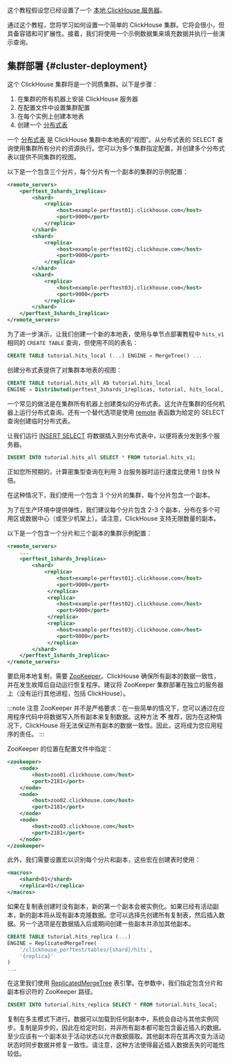 这个教程假设您已经设置了一个 [本地 ClickHouse 服务器](../getting-started/install/install.mdx)。

通过这个教程，您将学习如何设置一个简单的 ClickHouse 集群。它将会很小，但具备容错和可扩展性。接着，我们将使用一个示例数据集来填充数据并执行一些演示查询。

## 集群部署 {#cluster-deployment}

这个 ClickHouse 集群将是一个同质集群。以下是步骤：

1.  在集群的所有机器上安装 ClickHouse 服务器
2.  在配置文件中设置集群配置
3.  在每个实例上创建本地表
4.  创建一个 [分布式表](../engines/table-engines/special/distributed.md)

一个 [分布式表](../engines/table-engines/special/distributed.md) 是 ClickHouse 集群中本地表的“视图”。从分布式表的 SELECT 查询使用集群所有分片的资源执行。您可以为多个集群指定配置，并创建多个分布式表以提供不同集群的视图。

以下是一个包含三个分片，每个分片有一个副本的集群的示例配置：

```xml
<remote_servers>
    <perftest_3shards_1replicas>
        <shard>
            <replica>
                <host>example-perftest01j.clickhouse.com</host>
                <port>9000</port>
            </replica>
        </shard>
        <shard>
            <replica>
                <host>example-perftest02j.clickhouse.com</host>
                <port>9000</port>
            </replica>
        </shard>
        <shard>
            <replica>
                <host>example-perftest03j.clickhouse.com</host>
                <port>9000</port>
            </replica>
        </shard>
    </perftest_3shards_1replicas>
</remote_servers>
```

为了进一步演示，让我们创建一个新的本地表，使用与单节点部署教程中 `hits_v1` 相同的 `CREATE TABLE` 查询，但使用不同的表名：

```sql
CREATE TABLE tutorial.hits_local (...) ENGINE = MergeTree() ...
```

创建分布式表提供了对集群本地表的视图：

```sql
CREATE TABLE tutorial.hits_all AS tutorial.hits_local
ENGINE = Distributed(perftest_3shards_1replicas, tutorial, hits_local, rand());
```

一个常见的做法是在集群所有机器上创建类似的分布式表。这允许在集群的任何机器上运行分布式查询。还有一个替代选项是使用 [remote](../sql-reference/table-functions/remote.md) 表函数为给定的 SELECT 查询创建临时分布式表。

让我们运行 [INSERT SELECT](../sql-reference/statements/insert-into.md) 将数据插入到分布式表中，以便将表分发到多个服务器。

```sql
INSERT INTO tutorial.hits_all SELECT * FROM tutorial.hits_v1;
```

正如您所预期的，计算密集型查询在利用 3 台服务器时运行速度比使用 1 台快 N 倍。

在这种情况下，我们使用一个包含 3 个分片的集群，每个分片包含一个副本。

为了在生产环境中提供弹性，我们建议每个分片包含 2-3 个副本，分布在多个可用区或数据中心（或至少机架上）。请注意，ClickHouse 支持无限数量的副本。

以下是一个包含一个分片和三个副本的集群示例配置：

```xml
<remote_servers>
    ...
    <perftest_1shards_3replicas>
        <shard>
            <replica>
                <host>example-perftest01j.clickhouse.com</host>
                <port>9000</port>
             </replica>
             <replica>
                <host>example-perftest02j.clickhouse.com</host>
                <port>9000</port>
             </replica>
             <replica>
                <host>example-perftest03j.clickhouse.com</host>
                <port>9000</port>
             </replica>
        </shard>
    </perftest_1shards_3replicas>
</remote_servers>
```

要启用本地复制，需要 [ZooKeeper](http://zookeeper.apache.org/)。ClickHouse 确保所有副本的数据一致性，并在发生故障后自动运行恢复程序。建议将 ZooKeeper 集群部署在独立的服务器上（没有运行其他进程，包括 ClickHouse）。

:::note 注意
ZooKeeper 并不是严格要求：在一些简单的情况下，您可以通过在应用程序代码中将数据写入所有副本来复制数据。这种方法 **不** 推荐，因为在这种情况下，ClickHouse 将无法保证所有副本的数据一致性。因此，这将成为您应用程序的责任。
:::

ZooKeeper 的位置在配置文件中指定：

```xml
<zookeeper>
    <node>
        <host>zoo01.clickhouse.com</host>
        <port>2181</port>
    </node>
    <node>
        <host>zoo02.clickhouse.com</host>
        <port>2181</port>
    </node>
    <node>
        <host>zoo03.clickhouse.com</host>
        <port>2181</port>
    </node>
</zookeeper>
```

此外，我们需要设置宏以识别每个分片和副本，这些宏在创建表时使用：

```xml
<macros>
    <shard>01</shard>
    <replica>01</replica>
</macros>
```

如果在复制表创建时没有副本，新的第一个副本会被实例化。如果已经有活动副本，新的副本将从现有副本克隆数据。您可以选择先创建所有复制表，然后插入数据。另一个选项是在数据插入后或期间创建一些副本并添加其他副本。

```sql
CREATE TABLE tutorial.hits_replica (...)
ENGINE = ReplicatedMergeTree(
    '/clickhouse_perftest/tables/{shard}/hits',
    '{replica}'
)
...
```

在这里我们使用 [ReplicatedMergeTree](../engines/table-engines/mergetree-family/replication.md) 表引擎。在参数中，我们指定包含分片和副本标识符的 ZooKeeper 路径。

```sql
INSERT INTO tutorial.hits_replica SELECT * FROM tutorial.hits_local;
```

复制在多主模式下进行。数据可以加载到任何副本中，系统会自动与其他实例同步。复制是异步的，因此在给定时刻，并非所有副本都可能包含最近插入的数据。至少应该有一个副本处于活动状态以允许数据摄取。其他副本将在其再次变为活动状态时同步数据并修复一致性。请注意，这种方法使得最近插入数据丢失的可能性较低。
